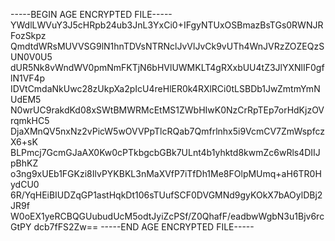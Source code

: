 -----BEGIN AGE ENCRYPTED FILE-----
YWdlLWVuY3J5cHRpb24ub3JnL3YxCi0+IFgyNTUxOSBmazBsTGs0RWNJRFozSkpz
QmdtdWRsMUVVSG9lN1hnTDVsNTRNclJvVlJvCk9vUTh4WnJVRzZOZEQzSUN0V0U5
dUR5Nk8vWndWV0pmNmFKTjN6bHVlUWMKLT4gRXxbUU4tZ3JlYXNlIF0gflN1VF4p
IDVtCmdaNkUwc28zUkpXa2pIcU4reHlER0k4RXlRCi0tLSBDb1JwZmtmYmNUdEM5
N0wrUC9rakdKd08xSWtBMWRMcEtMS1ZWbHIwK0NzCrRpTEp7orHdKjzOVrqmkHC5
DjaXMnQV5nxNz2vPicW5wOVVPpTlcRQab7Qmfrlnhx5i9VcmCV7ZmWspfczX6+sK
BLPmcj7GcmGJaAX0Kw0cPTkbgcbGBk7ULnt4b1yhktd8kwmZc6wRls4DIIJpBhKZ
o3ng9xUEb1FGKzi8IlvPYKBKL3nMaXVfP7iTfDh1Me8FOlpMUmq+aH6TR0HydCU0
6R/YqHEiBIUDZqGP1astHqkDt106sTUufSCF0DVGMNd9gyKOkX7bAOylDBj2JR9f
W0oEX1yeRCBQGUubudUcM5odtJyiZcPSf/Z0QhafF/eadbwWgbN3u1Bjv6rcGtPY
dcb7fFS2Zw==
-----END AGE ENCRYPTED FILE-----
